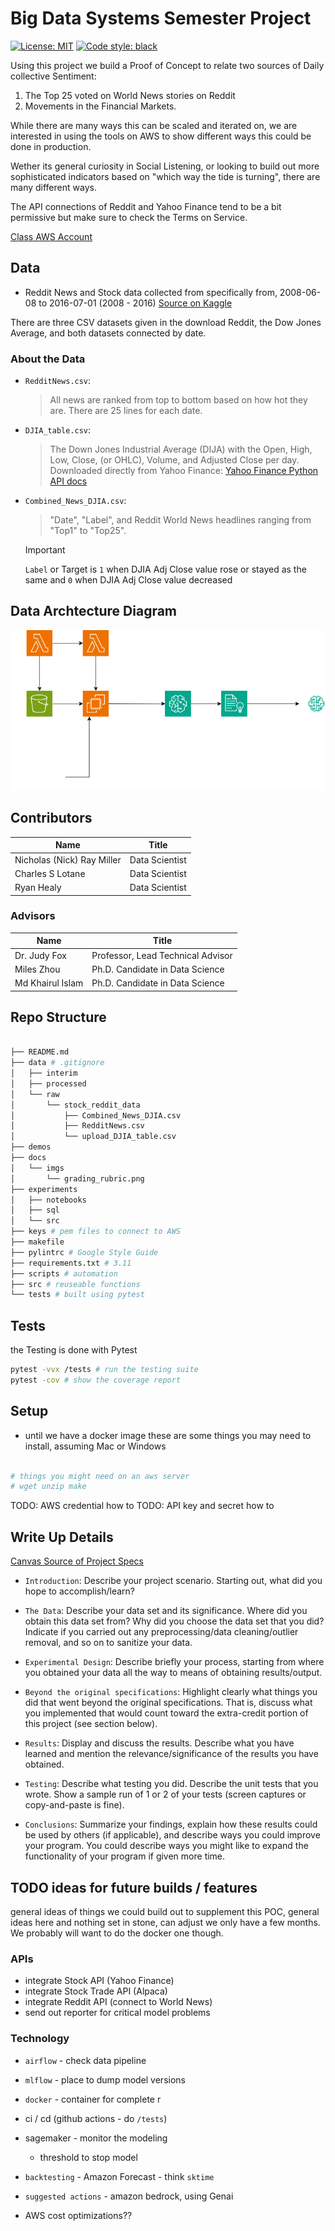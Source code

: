 # Big Data Systems Semester Project

<a href="https://github.com/psf/black/blob/main/LICENSE"><img alt="License: MIT" src="https://black.readthedocs.io/en/stable/_static/license.svg"></a>
<a href="https://github.com/psf/black"><img alt="Code style: black" src="https://img.shields.io/badge/code%20style-black-000000.svg"></a>

 Using this project we build a Proof of Concept to relate two sources of Daily collective Sentiment:

 1) The Top 25 voted on World News stories on Reddit
 2) Movements in the Financial Markets.

 While there are many ways this can be scaled and iterated on, we are interested in using the tools on AWS to show different ways this could be done in production.

 Wether its general curiosity in Social Listening, or looking to build out more sophisticated indicators based on "which way the tide is turning", there are many different ways.

 The API connections of Reddit and Yahoo Finance tend to be a bit permissive but make sure to check the Terms on Service.

 [Class AWS Account](https://us-east-1.console.aws.amazon.com/console/home?region=us-east-1# )

## Data

* Reddit News and Stock data collected from specifically from, 2008-06-08 to 2016-07-01 (2008 - 2016) [Source on Kaggle](https://www.kaggle.com/datasets/aaron7sun/stocknews)

There are three CSV datasets given in the download Reddit, the Dow Jones Average, and both datasets connected by date.

### About the Data

* `RedditNews.csv`:
    >All news are ranked from top to bottom based on how hot they are. There are 25 lines for each date.

* `DJIA_table.csv`:
    > The Down Jones Industrial Average (DIJA) with the Open, High, Low, Close, (or OHLC), Volume, and Adjusted Close per day.
    > Downloaded directly from Yahoo Finance: [Yahoo Finance Python API docs](https://polygon.io/stocks?utm_term=yahoo%20finance%20api&utm_campaign=Stocks+-+USA&utm_source=adwords&utm_medium=ppc&hsa_acc=4299129556&hsa_cam=1330311037&hsa_grp=133850757326&hsa_ad=591580364583&hsa_src=g&hsa_tgt=kwd-2472582053&hsa_kw=yahoo%20finance%20api&hsa_mt=b&hsa_net=adwords&hsa_ver=3&gad_source=1&gclid=EAIaIQobChMI54izy8TyiAMVzXBHAR1_JBvoEAAYASAAEgJSuvD_BwE)

* `Combined_News_DJIA.csv`:
    >"Date", "Label", and Reddit World News headlines ranging from "Top1" to "Top25".

  >[!IMPORTANT]
  >`Label` or Target is `1` when DJIA Adj Close value rose or stayed as the same and `0` when DJIA Adj Close value decreased

## Data Archtecture Diagram

![drawio archeiturue diagram](/Team%204/docs/imgs/project_start_modeling.drawio.png)

## Contributors

| Name | Title |
|------|------|
|  Nicholas (Nick) Ray Miller    |  Data Scientist    |
|  Charles S Lotane    |  Data Scientist    |
|  Ryan Healy     |  Data Scientist    |

### Advisors

| Name | Title |
|------|------|
| Dr. Judy Fox     | Professor, Lead Technical Advisor      |
|  Miles Zhou     | Ph.D.  Candidate in Data Science    |
|   Md Khairul Islam   |    Ph.D.  Candidate in Data Science  ||

## Repo Structure

```bash

├── README.md
├── data # .gitignore
│   ├── interim
│   ├── processed
│   └── raw
│       └── stock_reddit_data
│           ├── Combined_News_DJIA.csv
│           ├── RedditNews.csv
│           └── upload_DJIA_table.csv
├── demos
├── docs
│   └── imgs
│       └── grading_rubric.png
├── experiments
│   ├── notebooks
│   ├── sql
│   └── src
├── keys # pem files to connect to AWS
├── makefile
├── pylintrc # Google Style Guide
├── requirements.txt # 3.11
├── scripts # automation
├── src # reuseable functions
└── tests # built using pytest
```
## Tests

the Testing is done with Pytest

```bash
pytest -vvx /tests # run the testing suite
pytest -cov # show the coverage report
```

## Setup

* until we have a docker image these are some things you may need to install, assuming Mac or Windows

```bash

# things you might need on an aws server
# wget unzip make
```

TODO: AWS credential how to
TODO: API key and secret how to

## Write Up Details

[Canvas Source of Project Specs](https://canvas.its.virginia.edu/courses/121565/pages/review-semester-project?module_item_id=1220357)

* `Introduction`: Describe your project scenario. Starting out, what did you hope to accomplish/learn?
  
* `The Data`: Describe your data set and its significance. Where did you obtain this data set from? Why did you choose the data set that you did? Indicate if you carried out any preprocessing/data cleaning/outlier removal, and so on to sanitize your data.
  
* `Experimental Design`: Describe briefly your process, starting from where you obtained your data all the way to means of obtaining results/output.

* `Beyond the original specifications`: Highlight clearly what things you did that went beyond the original specifications. That is, discuss what you implemented that would count toward the extra-credit portion of this project (see section below).
  
* `Results`: Display and discuss the results. Describe what you have learned and mention the relevance/significance of the results you have obtained.
  
* `Testing`: Describe what testing you did. Describe the unit tests that you wrote. Show a sample run of 1 or 2 of your tests (screen captures or copy-and-paste is fine).
  
* `Conclusions`: Summarize your findings, explain how these results could be used by others (if applicable), and describe ways you could improve your program. You could describe ways you might like to expand the functionality of your program if given more time.

## TODO ideas for future builds / features

general ideas of things we could build out to supplement this POC, general ideas here and nothing set in stone, can adjust we only have a few months.
We probably will want to do the docker one though.
### APIs

* integrate Stock API (Yahoo Finance)
* integrate Stock Trade API (Alpaca)
* integrate Reddit API (connect to World News)
* send out reporter for critical model problems

### Technology

* `airflow` - check data pipeline
* `mlflow` - place to dump model versions
* `docker` - container for complete r
* ci / cd (github actions - do `/tests`)
* sagemaker - monitor the modeling
  * threshold to stop model

* `backtesting` - Amazon Forecast - think `sktime`
* `suggested actions` - amazon bedrock, using Genai

* AWS cost optimizations??
